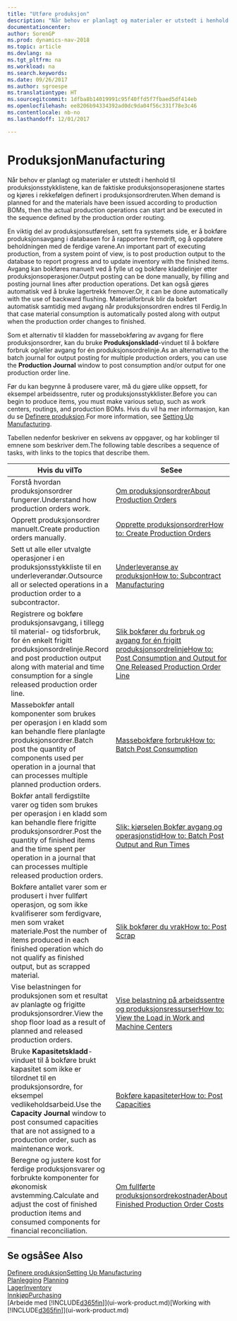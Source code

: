```yaml
---
title: "Utføre produksjon"
description: "Når behov er planlagt og materialer er utstedt i henhold til produksjonsstykklistene, kan de faktiske produksjonsoperasjonene startes og kjøres i rekkefølgen definert i produksjonsordreruten."
documentationcenter: 
author: SorenGP
ms.prod: dynamics-nav-2018
ms.topic: article
ms.devlang: na
ms.tgt_pltfrm: na
ms.workload: na
ms.search.keywords: 
ms.date: 09/26/2017
ms.author: sgroespe
ms.translationtype: HT
ms.sourcegitcommit: 1dfba8b14019991c95f40ffd5f7fbaed5df414eb
ms.openlocfilehash: ee8206b94334392ad0dc9da04f56c331f78e3c46
ms.contentlocale: nb-no
ms.lasthandoff: 12/01/2017

---
```

# <a name="manufacturing"></a><span data-ttu-id="c9392-103">Produksjon</span><span class="sxs-lookup"><span data-stu-id="c9392-103">Manufacturing</span></span>
<span data-ttu-id="c9392-104">Når behov er planlagt og materialer er utstedt i henhold til produksjonsstykklistene, kan de faktiske produksjonsoperasjonene startes og kjøres i rekkefølgen definert i produksjonsordreruten.</span><span class="sxs-lookup"><span data-stu-id="c9392-104">When demand is planned for and the materials have been issued according to production BOMs, then the actual production operations can start and be executed in the sequence defined by the production order routing.</span></span>  

<span data-ttu-id="c9392-105">En viktig del av produksjonsutførelsen, sett fra systemets side, er å bokføre produksjonsavgang i databasen for å rapportere fremdrift, og å oppdatere beholdningen med de ferdige varene.</span><span class="sxs-lookup"><span data-stu-id="c9392-105">An important part of executing production, from a system point of view, is to post production output to the database to report progress and to update inventory with the finished items.</span></span> <span data-ttu-id="c9392-106">Avgang kan bokføres manuelt ved å fylle ut og bokføre kladdelinjer etter produksjonsoperasjoner.</span><span class="sxs-lookup"><span data-stu-id="c9392-106">Output posting can be done manually, by filling and posting journal lines after production operations.</span></span> <span data-ttu-id="c9392-107">Det kan også gjøres automatisk ved å bruke lagertrekk fremover.</span><span class="sxs-lookup"><span data-stu-id="c9392-107">Or, it can be done automatically with the use of backward flushing.</span></span> <span data-ttu-id="c9392-108">Materialforbruk blir da bokført automatisk samtidig med avgang når produksjonsordren endres til Ferdig.</span><span class="sxs-lookup"><span data-stu-id="c9392-108">In that case material consumption is automatically posted along with output when the production order changes to finished.</span></span>  

<span data-ttu-id="c9392-109">Som et alternativ til kladden for massebokføring av avgang for flere produksjonsordrer, kan du bruke **Produksjonskladd**-vinduet til å bokføre forbruk og/eller avgang for én produksjonsordrelinje.</span><span class="sxs-lookup"><span data-stu-id="c9392-109">As an alternative to the batch journal for output posting for multiple production orders, you can use the **Production Journal** window to post consumption and/or output for one production order line.</span></span>

<span data-ttu-id="c9392-110">Før du kan begynne å produsere varer, må du gjøre ulike oppsett, for eksempel arbeidssentre, ruter og produksjonsstykklister.</span><span class="sxs-lookup"><span data-stu-id="c9392-110">Before you can begin to produce items, you must make various setup, such as work centers, routings, and production BOMs.</span></span> <span data-ttu-id="c9392-111">Hvis du vil ha mer informasjon, kan du se [Definere produksjon](production-configure-production-processes.md).</span><span class="sxs-lookup"><span data-stu-id="c9392-111">For more information, see [Setting Up Manufacturing](production-configure-production-processes.md).</span></span>

<span data-ttu-id="c9392-112">Tabellen nedenfor beskriver en sekvens av oppgaver, og har koblinger til emnene som beskriver dem.</span><span class="sxs-lookup"><span data-stu-id="c9392-112">The following table describes a sequence of tasks, with links to the topics that describe them.</span></span>   

|<span data-ttu-id="c9392-113">**Hvis du vil**</span><span class="sxs-lookup"><span data-stu-id="c9392-113">**To**</span></span>|<span data-ttu-id="c9392-114">**Se**</span><span class="sxs-lookup"><span data-stu-id="c9392-114">**See**</span></span>|  
|------------|-------------|  
|<span data-ttu-id="c9392-115">Forstå hvordan produksjonsordrer fungerer.</span><span class="sxs-lookup"><span data-stu-id="c9392-115">Understand how production orders work.</span></span>|[<span data-ttu-id="c9392-116">Om produksjonsordrer</span><span class="sxs-lookup"><span data-stu-id="c9392-116">About Production Orders</span></span>](production-about-production-orders.md)|
|<span data-ttu-id="c9392-117">Opprett produksjonsordrer manuelt.</span><span class="sxs-lookup"><span data-stu-id="c9392-117">Create production orders manually.</span></span>|[<span data-ttu-id="c9392-118">Opprette produksjonsordrer</span><span class="sxs-lookup"><span data-stu-id="c9392-118">How to: Create Production Orders</span></span>](production-how-to-create-production-orders.md)|
|<span data-ttu-id="c9392-119">Sett ut alle eller utvalgte operasjoner i en produksjonsstykkliste til en underleverandør.</span><span class="sxs-lookup"><span data-stu-id="c9392-119">Outsource all or selected operations in a production order to a subcontractor.</span></span>|[<span data-ttu-id="c9392-120">Underleveranse av produksjon</span><span class="sxs-lookup"><span data-stu-id="c9392-120">How to: Subcontract Manufacturing</span></span>](production-how-to-subcontract-manufacturing.md)|
|<span data-ttu-id="c9392-121">Registrere og bokføre produksjonsavgang, i tillegg til material- og tidsforbruk, for én enkelt frigitt produksjonsordrelinje.</span><span class="sxs-lookup"><span data-stu-id="c9392-121">Record and post production output along with material and time consumption for a single released production order line.</span></span>|[<span data-ttu-id="c9392-122">Slik bokfører du forbruk og avgang for én frigitt produksjonsordrelinje</span><span class="sxs-lookup"><span data-stu-id="c9392-122">How to: Post Consumption and Output for One Released Production Order Line</span></span>](production-how-to-register-consumption-and-output.md)|  
|<span data-ttu-id="c9392-123">Massebokfør antall komponenter som brukes per operasjon i en kladd som kan behandle flere planlagte produksjonsordrer.</span><span class="sxs-lookup"><span data-stu-id="c9392-123">Batch post the quantity of components used per operation in a journal that can processes multiple planned production orders.</span></span>|[<span data-ttu-id="c9392-124">Massebokføre forbruk</span><span class="sxs-lookup"><span data-stu-id="c9392-124">How to: Batch Post Consumption</span></span>](production-how-to-post-consumption.md)|
|<span data-ttu-id="c9392-125">Bokfør antall ferdigstilte varer og tiden som brukes per operasjon i en kladd som kan behandle flere frigitte produksjonsordrer.</span><span class="sxs-lookup"><span data-stu-id="c9392-125">Post the quantity of finished items and the time spent per operation in a journal that can processes multiple released production orders.</span></span>|[<span data-ttu-id="c9392-126">Slik: kjørselen Bokfør avgang og operasjonstid</span><span class="sxs-lookup"><span data-stu-id="c9392-126">How to: Batch Post Output and Run Times</span></span>](production-how-to-post-output-quantity.md)|  
|<span data-ttu-id="c9392-127">Bokføre antallet varer som er produsert i hver fullført operasjon, og som ikke kvalifiserer som ferdigvare, men som vraket materiale.</span><span class="sxs-lookup"><span data-stu-id="c9392-127">Post the number of items produced in each finished operation which do not qualify as finished output, but as scrapped material.</span></span>|[<span data-ttu-id="c9392-128">Slik bokfører du vrak</span><span class="sxs-lookup"><span data-stu-id="c9392-128">How to: Post Scrap</span></span>](production-how-to-post-scrap.md)|
|<span data-ttu-id="c9392-129">Vise belastningen for produksjonen som et resultat av planlagte og frigitte produksjonsordrer.</span><span class="sxs-lookup"><span data-stu-id="c9392-129">View the shop floor load as a result of planned and released production orders.</span></span>|[<span data-ttu-id="c9392-130">Vise belastning på arbeidssentre og produksjonsressurser</span><span class="sxs-lookup"><span data-stu-id="c9392-130">How to: View the Load in Work and Machine Centers</span></span>](production-how-to-view-the-load-on-work-centers.md)|      
|<span data-ttu-id="c9392-131">Bruke **Kapasitetskladd**-vinduet til å bokføre brukt kapasitet som ikke er tilordnet til en produksjonsordre, for eksempel vedlikeholdsarbeid.</span><span class="sxs-lookup"><span data-stu-id="c9392-131">Use the **Capacity Journal** window to post consumed capacities that are not assigned to a production order, such as maintenance work.</span></span>|[<span data-ttu-id="c9392-132">Bokføre kapasiteter</span><span class="sxs-lookup"><span data-stu-id="c9392-132">How to: Post Capacities</span></span>](production-how-to-post-capacities.md)|  
|<span data-ttu-id="c9392-133">Beregne og justere kost for ferdige produksjonsvarer og forbrukte komponenter for økonomisk avstemming.</span><span class="sxs-lookup"><span data-stu-id="c9392-133">Calculate and adjust the cost of finished production items and consumed components for financial reconciliation.</span></span>|[<span data-ttu-id="c9392-134">Om fullførte produksjonsordrekostnader</span><span class="sxs-lookup"><span data-stu-id="c9392-134">About Finished Production Order Costs</span></span>](finance-about-finished-production-order-costs.md)|  

## <a name="see-also"></a><span data-ttu-id="c9392-135">Se også</span><span class="sxs-lookup"><span data-stu-id="c9392-135">See Also</span></span>  
[<span data-ttu-id="c9392-136">Definere produksjon</span><span class="sxs-lookup"><span data-stu-id="c9392-136">Setting Up Manufacturing</span></span>](production-configure-production-processes.md)  
<span data-ttu-id="c9392-137">[Planlegging](production-planning.md)    </span><span class="sxs-lookup"><span data-stu-id="c9392-137">[Planning](production-planning.md)    </span></span>  
[<span data-ttu-id="c9392-138">Lager</span><span class="sxs-lookup"><span data-stu-id="c9392-138">Inventory</span></span>](inventory-manage-inventory.md)  
[<span data-ttu-id="c9392-139">Innkjøp</span><span class="sxs-lookup"><span data-stu-id="c9392-139">Purchasing</span></span>](purchasing-manage-purchasing.md)  
<span data-ttu-id="c9392-140">[Arbeide med [!INCLUDE[d365fin](includes/d365fin_md.md)]](ui-work-product.md)</span><span class="sxs-lookup"><span data-stu-id="c9392-140">[Working with [!INCLUDE[d365fin](includes/d365fin_md.md)]](ui-work-product.md)</span></span>

